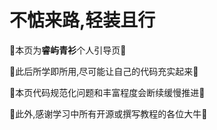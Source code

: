 # 不惦来路,轻装且行

🎉本页为**睿屿青衫**个人引导页🎉

🎉此后所学即所用,尽可能让自己的代码充实起来🎉

🎉本页代码规范化问题和丰富程度会断续缓慢推进🎉

🎉此外,感谢学习中所有开源或撰写教程的各位大牛🎉
